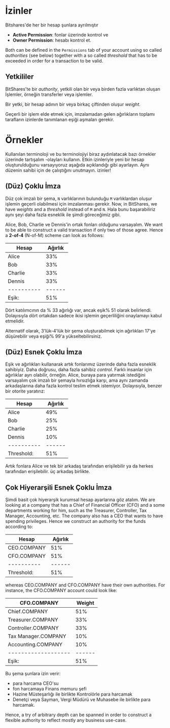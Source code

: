# İzinler

Bitshares'de her bir hesap şunlara ayrılmıştır

* **Active Permission**: fonlar üzerinde kontrol ve
* **Owner Permission**: hesabı kontrol et.

Both can be defined in the `Permissions` tab of your account using so called *authorities* (see below) together with a so called *threshold* that has to be exceeded in order for a transaction to be valid.

## Yetkililer

BitShares'te bir *authority*, yetkili olan bir veya birden fazla varlıktan oluşan İşlemler, örneğin transferler veya işlemler.

Bir yetki, bir hesap adının bir veya birkaç çiftinden oluşur *weight*.

Geçerli bir işlem elde etmek için, imzalamadan gelen ağırlıkların toplamı tarafların izinlerde tanımlanan eşiği aşmaları gerekir.

# Örnekler

Kullanılan terminoloji ve bu terminolojiyi biraz aydınlatacak bazı örnekler üzerinde tartışalım -olayları kullanın. Etkin izinleriyle yeni bir hesap oluşturulduğunu varsayıyoruz aşağıda açıklandığı gibi ayarlayın. Aynı düzenin sahibi için de çalıştığını unutmayın. izinler!

## (Düz) Çoklu İmza

Düz çok imzalı bir şema, `N` varlıklarının bulunduğu `M` varlıklardan oluşur işlemin geçerli olabilmesi için imzalanması gerekir. Now, in BitShares, we have *weights* and a *threshold* instead of `M` and `N`. Hala bunu başarabiliriz aynı şeyi daha fazla esneklik ile şimdi göreceğimiz gibi.

Alice, Bob, Charlie ve Dennis'in ortak fonları olduğunu varsayalım. We want to be able to construct a valid transaction if only two of those agree. Hence a **2-of-4** (N-of-M) scheme can look as follows:

| Hesap         | Ağırlık  |
| ------------- | -------- |
| Alice         | 33%      |
| Bob           | 33%      |
| Charlie       | 33%      |
| Dennis        | 33%      |
| \---\---\---- | \---\--- |
| Eşik:         | 51%      |

Dört katılımcının da % 33 ağırlığı var, ancak eşik% 51 olarak belirlendi. Dolayısıyla dört ortakdan sadece ikisi işlemin geçerliliğini onaylamayı kabul etmelidir.

Alternatif olarak, 3'lük-4'lük bir şema oluşturabilmek için ağırlıkları 17'ye düşürebilir veya eşiği% 99'a yükseltebilirsiniz.

## (Düz) Esnek Çoklu İmza

Eşik ve ağırlıkları kullanarak artık fonlarımız üzerinde daha fazla esneklik sahibiyiz. Daha doğrusu, daha fazla sahibiz *control*. Farklı insanlar için ağırlıklar ayrı olabilir, örneğin. Alice, buraya para yatırmak istediğini varsayalım çok imzalı bir şemayla hırsızlığa karşı, ama aynı zamanda arkadaşlarına daha fazla kontrol teslim etmek istemiyor. Dolayısıyla, benzer bir otorite yaratırız:

| Hesap         | Ağırlık  |
| ------------- | -------- |
| Alice         | 49%      |
| Bob           | 25%      |
| Charlie       | 25%      |
| Dennis        | 10%      |
| \---\---\---- | \---\--- |
| Threshold:    | 51%      |

Artık fonlara Alice ve tek bir arkadaş tarafından erişilebilir ya da herkes tarafından erişilebilir. üç arkadaş birlikte.

## Çok Hiyerarşili Esnek Çoklu İmza

Şimdi basit çok hiyerarşik kurumsal hesap ayarlarına göz atalım. We are looking at a company that has a Chief of Financial Officer (CFO) and a some departments working for him, such as the Treasurer, Controller, Tax Manager, Accounting, etc. The company also has a CEO that wants to have spending privileges. Hence we construct an authority for the funds according to:

| Hesap         | Ağırlık  |
| ------------- | -------- |
| CEO.COMPANY   | 51%      |
| CFO.COMPANY   | 51%      |
| \---\---\---- | \---\--- |
| Threshold:    | 51%      |

whereas CEO.COMPANY and CFO.COMPANY have their own authorities. For instance, the CFO.COMPANY account could look like:

| CFO.COMPANY               | Weight   |
| ------------------------- | -------- |
| Chief.COMPANY             | 51%      |
| Treasurer.COMPANY         | 33%      |
| Controller.COMPANY        | 33%      |
| Tax Manager.COMPANY       | 10%      |
| Accounting.COMPANY        | 10%      |
| \---\---\---\---\---\---- | \---\--- |
| Eşik:                     | 51%      |

Bu şema şunlara izin verir:

* para harcama CEO'su
* fon harcamaya Finans memuru şefi
* Hazine Müsteşarlığı ile birlikte Kontrolörle para harcamak
* Denetçi veya Sayman, Vergi Müdürü ve Muhasebe ile birlikte para harcamak.

Hence, a try of arbitrary depth can be spanned in order to construct a flexible authority to reflect mostly any business use-case.
